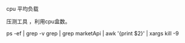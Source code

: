 cpu 平均负载

压测工具 ，利用cpu盒数。


ps -ef | grep -v grep | grep marketApi | awk '{print $2}' | xargs kill -9



